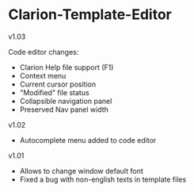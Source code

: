 # Clarion-Template-Editor 

v1.03

Code editor changes: 
- Clarion Help file support (F1)
- Context menu
- Current cursor position
- "Modified" file status
- Collapsible navigation panel
- Preserved Nav panel width

v1.02
- Autocomplete menu added to code editor

v1.01
- Allows to change window default font
- Fixed a bug with non-english texts in template files